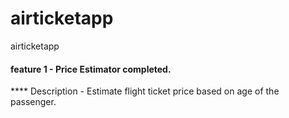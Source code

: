 # airticketapp
airticketapp
#### feature 1 - Price Estimator completed.
**** Description - Estimate flight ticket price based on age of the passenger.
